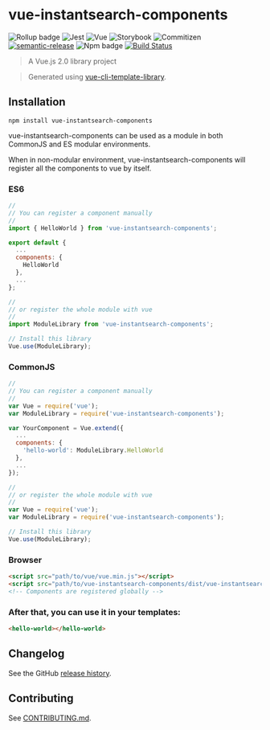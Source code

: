# vue-instantsearch-components

![Rollup badge](https://img.shields.io/badge/Rollup-^0.53.3-ff69b4.svg)
![Jest](https://img.shields.io/badge/Jest-^22.0.4-blue.svg)
![Vue](https://img.shields.io/badge/Vue-^2.5.13-brightgreen.svg)
![Storybook](https://img.shields.io/badge/Storybook-^3.3.3-ff70a3.svg)
![Commitizen](https://img.shields.io/badge/Commitizen-enabled-brightgreen.svg)
[![semantic-release](https://img.shields.io/badge/%20%20%F0%9F%93%A6%F0%9F%9A%80-semantic--release-e10079.svg)](https://github.com/semantic-release/semantic-release)
![Npm badge](https://img.shields.io/npm/v/vue-instantsearch-components.svg)
[![Build Status](https://travis-ci.org/julon/vue-instantsearch-components.svg?branch=master)](https://travis-ci.org/julon/vue-instantsearch-components)

> A Vue.js 2.0 library project

> Generated using [vue-cli-template-library](https://github.com/julon/vue-cli-template-library).

## Installation
```
npm install vue-instantsearch-components
```
vue-instantsearch-components can be used as a module in both CommonJS and ES modular environments.

When in non-modular environment, vue-instantsearch-components will register all the components to vue by itself.</p>

### ES6
```js
//
// You can register a component manually
//
import { HelloWorld } from 'vue-instantsearch-components';

export default {
  ...
  components: {
    HelloWorld
  },
  ...
};

//
// or register the whole module with vue
//
import ModuleLibrary from 'vue-instantsearch-components';

// Install this library
Vue.use(ModuleLibrary);
```

### CommonJS
```js
//
// You can register a component manually
//
var Vue = require('vue');
var ModuleLibrary = require('vue-instantsearch-components');

var YourComponent = Vue.extend({
  ...
  components: {
    'hello-world': ModuleLibrary.HelloWorld
  },
  ...
});

//
// or register the whole module with vue
//
var Vue = require('vue');
var ModuleLibrary = require('vue-instantsearch-components');

// Install this library
Vue.use(ModuleLibrary);
```

### Browser

```html
<script src="path/to/vue/vue.min.js"></script>
<script src="path/to/vue-instantsearch-components/dist/vue-instantsearch-components.min.js"></script>
<!-- Components are registered globally -->
```

### After that, you can use it in your templates:

```html
<hello-world></hello-world>
```

## Changelog

See the GitHub [release history](https://github.com/julon/vue-instantsearch-components/releases).

## Contributing

See [CONTRIBUTING.md](.github/CONTRIBUTING.md).

